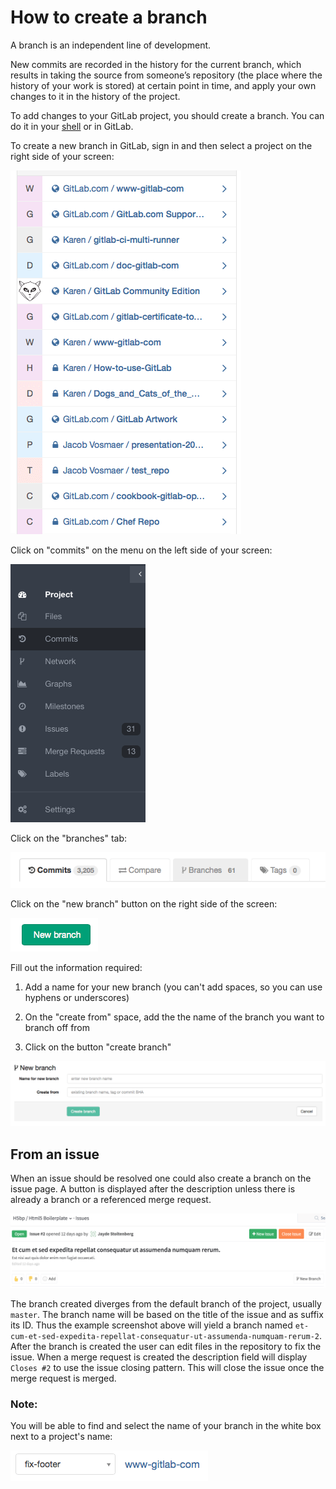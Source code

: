 # How to create a branch

A branch is an independent line of development.

New commits are recorded in the history for the current branch, which results in taking the source from someone’s repository (the place where the history of your work is stored) at certain point in time, and apply your own changes to it in the history of the project.

To add changes to your GitLab project, you should create a branch. You can do it in your [shell](basic-git-commands.md) or in GitLab.

To create a new branch in GitLab, sign in and then select a project on the right side of your screen:

![Select a project](basicsimages/select_project.png)

Click on "commits" on the menu on the left side of your screen:

![Commits](basicsimages/commits.png)

Click on the "branches" tab:

![Branches](basicsimages/branches.png)

Click on the "new branch" button on the right side of the screen:

![New branch](basicsimages/newbranch.png)

Fill out the information required:

1. Add a name for your new branch (you can't add spaces, so you can use hyphens or underscores)

1. On the "create from" space, add the the name of the branch you want to branch off from

1. Click on the button "create branch"

![Branch info](basicsimages/branch_info.png)

## From an issue
When an issue should be resolved one could also create a branch on the issue page. A button is displayed after the description unless there is already a branch or a referenced merge request.

![New Branch Button](basicsimages/new_branch_button.png)

The branch created diverges from the default branch of the project, usually `master`. The branch name will be based on the title of the issue and as suffix its ID. Thus the example screenshot above will yield a branch named `et-cum-et-sed-expedita-repellat-consequatur-ut-assumenda-numquam-rerum-2`.
After the branch is created the user can edit files in the repository to fix the issue. When a merge request is created the
description field will display `Closes #2` to use the issue closing pattern. This will close the issue once the merge request is merged.

### Note:

You will be able to find and select the name of your branch in the white box next to a project's name:

![Branch name](basicsimages/branch_name.png)
